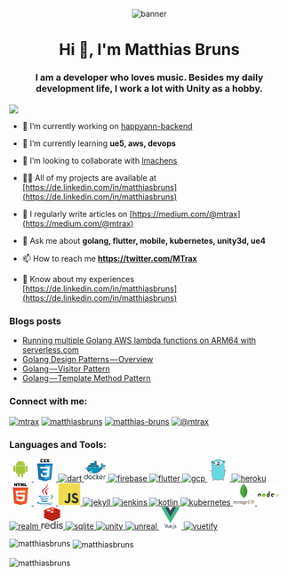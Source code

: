 <p align="center">
    <img src="standard.gif" alt="banner" /> 
</p>

<h1 align="center">Hi 👋, I'm Matthias Bruns</h1>
<h3 align="center">I am a developer who loves music. Besides my daily development life, I work a lot with Unity as a hobby.</h3>

<p><img img align="center"src="https://cr-ss-service.azurewebsites.net/api/ScreenShot?widget=summary&username=matthiasbruns&show-avatar=false&badges=2"/></p>

- 🔭 I’m currently working on [happyann-backend](https://github.com/happyann/happyann-backend)

- 🌱 I’m currently learning **ue5, aws, devops**

- 👯 I’m looking to collaborate with [lmachens](https://github.com/lmachens)

- 👨‍💻 All of my projects are available at [https://de.linkedin.com/in/matthiasbruns](https://de.linkedin.com/in/matthiasbruns)

- 📝 I regularly write articles on [https://medium.com/@mtrax](https://medium.com/@mtrax)

- 💬 Ask me about **golang, flutter, mobile, kubernetes, unity3d, ue4**

- 📫 How to reach me **https://twitter.com/MTrax**

- 📄 Know about my experiences [https://de.linkedin.com/in/matthiasbruns](https://de.linkedin.com/in/matthiasbruns)

### Blogs posts
<!-- BLOG-POST-LIST:START -->
- [Running multiple Golang AWS lambda functions on ARM64 with serverless.com](https://medium.com/@MTrax/running-multiple-golang-aws-lambda-functions-on-arm64-with-serverless-com-c69d037d98fe?source=rss-cd3ea1607e37------2)
- [Golang Design Patterns — Overview](https://medium.com/@MTrax/golang-design-patterns-overview-4a40a66db204?source=rss-cd3ea1607e37------2)
- [Golang — Visitor Pattern](https://medium.com/@MTrax/golang-visitor-pattern-e3543f119987?source=rss-cd3ea1607e37------2)
- [Golang — Template Method Pattern](https://medium.com/@MTrax/golang-template-method-pattern-fce5edf52b2d?source=rss-cd3ea1607e37------2)
<!-- BLOG-POST-LIST:END -->

<h3 align="left">Connect with me:</h3>
<p align="left">
<a href="https://twitter.com/mtrax" target="blank"><img align="center" src="https://raw.githubusercontent.com/rahuldkjain/github-profile-readme-generator/master/src/images/icons/Social/twitter.svg" alt="mtrax" height="30" width="40" /></a>
<a href="https://linkedin.com/in/matthiasbruns" target="blank"><img align="center" src="https://raw.githubusercontent.com/rahuldkjain/github-profile-readme-generator/master/src/images/icons/Social/linked-in-alt.svg" alt="matthiasbruns" height="30" width="40" /></a>
<a href="https://stackoverflow.com/users/matthias-bruns" target="blank"><img align="center" src="https://raw.githubusercontent.com/rahuldkjain/github-profile-readme-generator/master/src/images/icons/Social/stack-overflow.svg" alt="matthias-bruns" height="30" width="40" /></a>
<a href="https://medium.com/@mtrax" target="blank"><img align="center" src="https://raw.githubusercontent.com/rahuldkjain/github-profile-readme-generator/master/src/images/icons/Social/medium.svg" alt="@mtrax" height="30" width="40" /></a>
</p>

<h3 align="left">Languages and Tools:</h3>
<p align="left"> <a href="https://developer.android.com" target="_blank"> <img src="https://raw.githubusercontent.com/devicons/devicon/master/icons/android/android-original-wordmark.svg" alt="android" width="40" height="40"/> </a> <a href="https://www.w3schools.com/css/" target="_blank"> <img src="https://raw.githubusercontent.com/devicons/devicon/master/icons/css3/css3-original-wordmark.svg" alt="css3" width="40" height="40"/> </a> <a href="https://dart.dev" target="_blank"> <img src="https://www.vectorlogo.zone/logos/dartlang/dartlang-icon.svg" alt="dart" width="40" height="40"/> </a> <a href="https://www.docker.com/" target="_blank"> <img src="https://raw.githubusercontent.com/devicons/devicon/master/icons/docker/docker-original-wordmark.svg" alt="docker" width="40" height="40"/> </a> <a href="https://firebase.google.com/" target="_blank"> <img src="https://www.vectorlogo.zone/logos/firebase/firebase-icon.svg" alt="firebase" width="40" height="40"/> </a> <a href="https://flutter.dev" target="_blank"> <img src="https://www.vectorlogo.zone/logos/flutterio/flutterio-icon.svg" alt="flutter" width="40" height="40"/> </a> <a href="https://cloud.google.com" target="_blank"> <img src="https://www.vectorlogo.zone/logos/google_cloud/google_cloud-icon.svg" alt="gcp" width="40" height="40"/> </a> <a href="https://golang.org" target="_blank"> <img src="https://raw.githubusercontent.com/devicons/devicon/master/icons/go/go-original.svg" alt="go" width="40" height="40"/> </a> <a href="https://heroku.com" target="_blank"> <img src="https://www.vectorlogo.zone/logos/heroku/heroku-icon.svg" alt="heroku" width="40" height="40"/> </a> <a href="https://www.w3.org/html/" target="_blank"> <img src="https://raw.githubusercontent.com/devicons/devicon/master/icons/html5/html5-original-wordmark.svg" alt="html5" width="40" height="40"/> </a> <a href="https://www.java.com" target="_blank"> <img src="https://raw.githubusercontent.com/devicons/devicon/master/icons/java/java-original.svg" alt="java" width="40" height="40"/> </a> <a href="https://developer.mozilla.org/en-US/docs/Web/JavaScript" target="_blank"> <img src="https://raw.githubusercontent.com/devicons/devicon/master/icons/javascript/javascript-original.svg" alt="javascript" width="40" height="40"/> </a> <a href="https://jekyllrb.com/" target="_blank"> <img src="https://www.vectorlogo.zone/logos/jekyllrb/jekyllrb-icon.svg" alt="jekyll" width="40" height="40"/> </a> <a href="https://www.jenkins.io" target="_blank"> <img src="https://www.vectorlogo.zone/logos/jenkins/jenkins-icon.svg" alt="jenkins" width="40" height="40"/> </a> <a href="https://kotlinlang.org" target="_blank"> <img src="https://www.vectorlogo.zone/logos/kotlinlang/kotlinlang-icon.svg" alt="kotlin" width="40" height="40"/> </a> <a href="https://kubernetes.io" target="_blank"> <img src="https://www.vectorlogo.zone/logos/kubernetes/kubernetes-icon.svg" alt="kubernetes" width="40" height="40"/> </a> <a href="https://www.mongodb.com/" target="_blank"> <img src="https://raw.githubusercontent.com/devicons/devicon/master/icons/mongodb/mongodb-original-wordmark.svg" alt="mongodb" width="40" height="40"/> </a> <a href="https://nodejs.org" target="_blank"> <img src="https://raw.githubusercontent.com/devicons/devicon/master/icons/nodejs/nodejs-original-wordmark.svg" alt="nodejs" width="40" height="40"/> </a> <a href="https://realm.io/" target="_blank"> <img src="https://raw.githubusercontent.com/bestofjs/bestofjs-webui/8665e8c267a0215f3159df28b33c365198101df5/public/logos/realm.svg" alt="realm" width="40" height="40"/> </a> <a href="https://redis.io" target="_blank"> <img src="https://raw.githubusercontent.com/devicons/devicon/master/icons/redis/redis-original-wordmark.svg" alt="redis" width="40" height="40"/> </a> <a href="https://www.sqlite.org/" target="_blank"> <img src="https://www.vectorlogo.zone/logos/sqlite/sqlite-icon.svg" alt="sqlite" width="40" height="40"/> </a> <a href="https://unity.com/" target="_blank"> <img src="https://www.vectorlogo.zone/logos/unity3d/unity3d-icon.svg" alt="unity" width="40" height="40"/> </a> <a href="https://unrealengine.com/" target="_blank"> <img src="https://raw.githubusercontent.com/kenangundogan/fontisto/036b7eca71aab1bef8e6a0518f7329f13ed62f6b/icons/svg/brand/unreal-engine.svg" alt="unreal" width="40" height="40"/> </a> <a href="https://vuejs.org/" target="_blank"> <img src="https://raw.githubusercontent.com/devicons/devicon/master/icons/vuejs/vuejs-original-wordmark.svg" alt="vuejs" width="40" height="40"/> </a> <a href="https://vuetifyjs.com/en/" target="_blank"> <img src="https://bestofjs.org/logos/vuetify.svg" alt="vuetify" width="40" height="40"/> </a> </p>

<p><img align="left" src="https://github-readme-stats.vercel.app/api/top-langs?username=matthiasbruns&show_icons=true&locale=en&layout=compact" alt="matthiasbruns" /></p>

<p>&nbsp;<img align="center" src="https://github-readme-stats.vercel.app/api?username=matthiasbruns&show_icons=true&locale=en" alt="matthiasbruns" /></p>

<p><img align="center" src="https://github-readme-streak-stats.herokuapp.com/?user=matthiasbruns&" alt="matthiasbruns" /></p>
